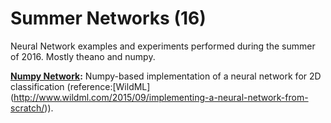 # Summer Networks (16)
Neural Network examples and experiments performed during the summer of 2016. Mostly theano and numpy.

**[Numpy Network](https://github.com/masta-g3/summer_networks/blob/master/neural_networks.ipynb):** Numpy-based implementation of a neural network for 2D classification (reference:[WildML] (http://www.wildml.com/2015/09/implementing-a-neural-network-from-scratch/)).
